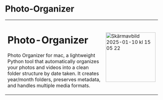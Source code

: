 # Photo-Organizer
<table>
<tr>
<td>

# Photo-Organizer
Photo Organizer for mac, a lightweight Python tool that automatically organizes your photos and videos into a clean folder structure by date taken. It creates year/month folders, preserves metadata, and handles multiple media formats.

</td>
<td>
<img width="164" alt="Skärmavbild 2025-01-10 kl 15 05 22" src="https://github.com/user-attachments/assets/0afd8827-371d-4f81-810a-47e8b5a1ece9" />
</td>
</tr>
</table>
